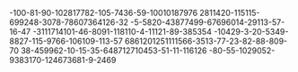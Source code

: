 -100-81-90-102817782-105-7436-59-10010187976
2811420-115115-699248-3078-78607364126-32
-5-5820-43877499-67696014-29113-57-16-47
-3111714101-46-8091-118110-4-11121-89-385354
-10429-3-20-5349-8827-115-9766-106109-113-57
6861201251111566-3513-77-23-82-88-809-70
38-459962-10-15-35-648712710453-51-11-116126
-80-55-1029052-9383170-124673681-9-2469
